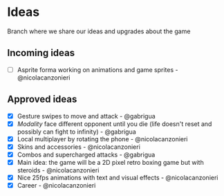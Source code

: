 # Ideas

Branch where we share our ideas and upgrades about the game

## Incoming ideas

- [ ] Asprite forma working on animations and game sprites - @nicolacanzonieri

## Approved ideas

- [X] Gesture swipes to move and attack - @gabrigua
- [X] *Modality* face different opponent until you die (life doesn't reset and possibly can fight to infinity) - @gabrigua
- [X] Local multiplayer by rotating the phone - @nicolacanzonieri
- [X] Skins and accessories - @nicolacanzonieri
- [X] Combos and supercharged attacks - @gabrigua
- [x] Main idea: the game will be a 2D pixel retro boxing game but with steroids - @nicolacanzonieri
- [x] Nice 25fps animations with text and visual effects - @nicolacanzonieri
- [x] Career - @nicolacanzonieri
